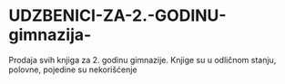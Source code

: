 # UDZBENICI-ZA-2.-GODINU-gimnazija-
Prodaja svih knjiga za 2. godinu gimnazije. Knjige su u odličnom stanju, polovne, pojedine su nekorišćenje
